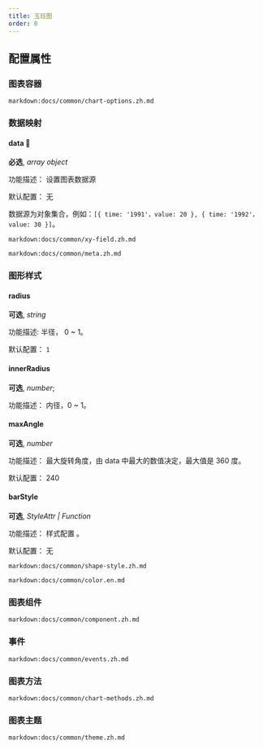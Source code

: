 ```yaml
---
title: 玉珏图
order: 0
---
```


## 配置属性

### 图表容器

`markdown:docs/common/chart-options.zh.md`

### 数据映射

#### data 📌

**必选**, _array object_

功能描述： 设置图表数据源

默认配置： 无

数据源为对象集合，例如：`[{ time: '1991'，value: 20 }, { time: '1992'，value: 30 }]`。

`markdown:docs/common/xy-field.zh.md`

`markdown:docs/common/meta.zh.md`

### 图形样式

#### radius

**可选**, _string_

功能描述: 半径， 0 ~ 1。

默认配置： `1`

#### innerRadius

**可选**, _number_;

功能描述： 内径，0 ~ 1。

#### maxAngle

**可选**, _number_

功能描述： 最大旋转角度，由 data 中最大的数值决定，最大值是 360 度。

默认配置： 240


#### barStyle

**可选**, _StyleAttr | Function_

功能描述： 样式配置 。

默认配置： 无

`markdown:docs/common/shape-style.zh.md`

`markdown:docs/common/color.en.md`

### 图表组件

`markdown:docs/common/component.zh.md`

### 事件

`markdown:docs/common/events.zh.md`

### 图表方法

`markdown:docs/common/chart-methods.zh.md`

### 图表主题

`markdown:docs/common/theme.zh.md`
